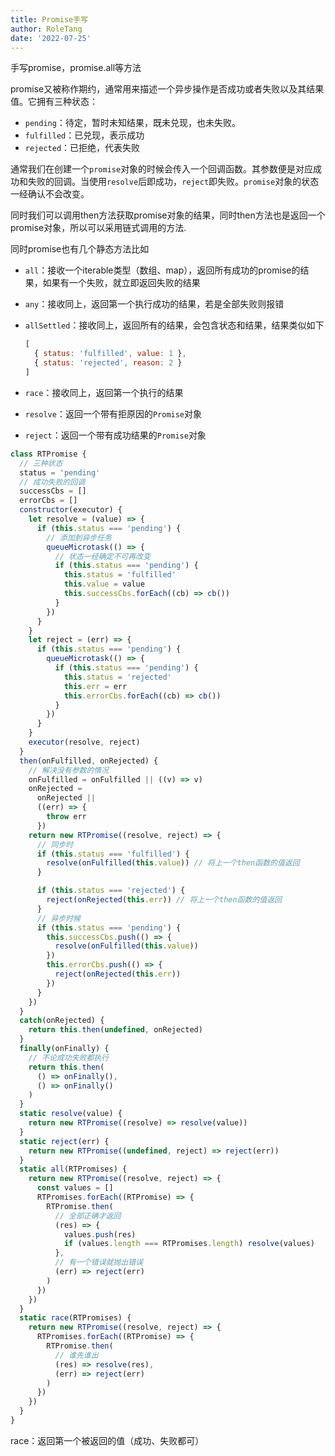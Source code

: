 ```yaml
---
title: Promise手写
author: RoleTang
date: '2022-07-25'
---
```


手写promise，promise.all等方法

promise又被称作期约，通常用来描述一个异步操作是否成功或者失败以及其结果值。它拥有三种状态：

- `pending`：待定，暂时未知结果，既未兑现，也未失败。
- `fulfilled`：已兑现，表示成功
- `rejected`：已拒绝，代表失败

通常我们在创建一个`promise`对象的时候会传入一个回调函数。其参数便是对应成功和失败的回调。当使用`resolve`后即成功，`reject`即失败。`promise`对象的状态一经确认不会改变。

同时我们可以调用then方法获取promise对象的结果，同时then方法也是返回一个promise对象，所以可以采用链式调用的方法.

同时promise也有几个静态方法比如

- `all`：接收一个iterable类型（数组、map），返回所有成功的promise的结果，如果有一个失败，就立即返回失败的结果

- `any`：接收同上，返回第一个执行成功的结果，若是全部失败则报错

- `allSettled`：接收同上，返回所有的结果，会包含状态和结果，结果类似如下

  ```js
  [
    { status: 'fulfilled', value: 1 },
    { status: 'rejected', reason: 2 }
  ]
  ```

- `race`：接收同上，返回第一个执行的结果

- `resolve`：返回一个带有拒原因的`Promise`对象

- `reject`：返回一个带有成功结果的`Promise`对象

```javascript
class RTPromise {
  // 三种状态
  status = 'pending'
  // 成功失败的回调
  successCbs = []
  errorCbs = []
  constructor(executor) {
    let resolve = (value) => {
      if (this.status === 'pending') {
        // 添加到异步任务
        queueMicrotask(() => {
          // 状态一经确定不可再改变
          if (this.status === 'pending') {
            this.status = 'fulfilled'
            this.value = value
            this.successCbs.forEach((cb) => cb())
          }
        })
      }
    }
    let reject = (err) => {
      if (this.status === 'pending') {
        queueMicrotask(() => {
          if (this.status === 'pending') {
            this.status = 'rejected'
            this.err = err
            this.errorCbs.forEach((cb) => cb())
          }
        })
      }
    }
    executor(resolve, reject)
  }
  then(onFulfilled, onRejected) {
    // 解决没有参数的情况
    onFulfilled = onFulfilled || ((v) => v)
    onRejected =
      onRejected ||
      ((err) => {
        throw err
      })
    return new RTPromise((resolve, reject) => {
      // 同步时
      if (this.status === 'fulfilled') {
        resolve(onFulfilled(this.value)) // 将上一个then函数的值返回
      }

      if (this.status === 'rejected') {
        reject(onRejected(this.err)) // 将上一个then函数的值返回
      }
      // 异步时候
      if (this.status === 'pending') {
        this.successCbs.push(() => {
          resolve(onFulfilled(this.value))
        })
        this.errorCbs.push(() => {
          reject(onRejected(this.err))
        })
      }
    })
  }
  catch(onRejected) {
    return this.then(undefined, onRejected)
  }
  finally(onFinally) {
    // 不论成功失败都执行
    return this.then(
      () => onFinally(),
      () => onFinally()
    )
  }
  static resolve(value) {
    return new RTPromise((resolve) => resolve(value))
  }
  static reject(err) {
    return new RTPromise((undefined, reject) => reject(err))
  }
  static all(RTPromises) {
    return new RTPromise((resolve, reject) => {
      const values = []
      RTPromises.forEach((RTPromise) => {
        RTPromise.then(
          // 全部正确才返回
          (res) => {
            values.push(res)
            if (values.length === RTPromises.length) resolve(values)
          },
          // 有一个错误就抛出错误
          (err) => reject(err)
        )
      })
    })
  }
  static race(RTPromises) {
    return new RTPromise((resolve, reject) => {
      RTPromises.forEach((RTPromise) => {
        RTPromise.then(
          // 谁先谁出
          (res) => resolve(res),
          (err) => reject(err)
        )
      })
    })
  }
}

```

race：返回第一个被返回的值（成功、失败都可）